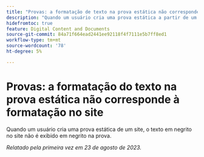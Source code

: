 ```yaml
---
title: "Provas: a formatação de texto na prova estática não corresponde à formatação no site"
description: "Quando um usuário cria uma prova estática a partir de um site, o texto em negrito no site não é exibido em negrito na prova."
hidefromtoc: true
feature: Digital Content and Documents
source-git-commit: 84a71f664ead2441ee92118f4f7111e5b7ff8ed1
workflow-type: tm+mt
source-wordcount: '78'
ht-degree: 5%

---
```



# Provas: a formatação do texto na prova estática não corresponde à formatação no site

<!--WF, WFP TOCs-->

Quando um usuário cria uma prova estática de um site, o texto em negrito no site não é exibido em negrito na prova.

_Relatado pela primeira vez em 23 de agosto de 2023._

